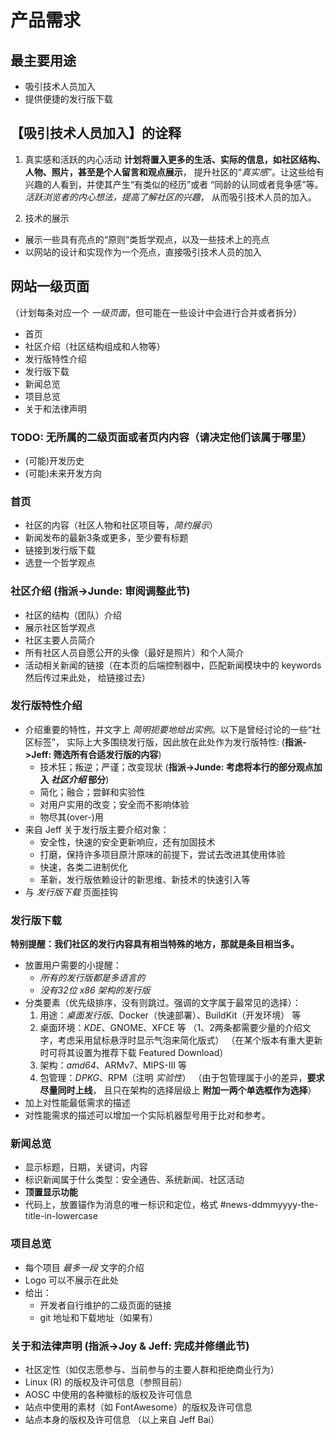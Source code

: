 # 产品需求

## 最主要用途
- 吸引技术人员加入
- 提供便捷的发行版下载

## 【吸引技术人员加入】的诠释

1. 真实感和活跃的内心活动
  **计划将置入更多的生活、实际的信息，如社区结构、人物、照片，甚至是个人留言和观点展示**，
  提升社区的“*真实感*”。让这些给有兴趣的人看到，并使其产生“有类似的经历”或者
  “同龄的认同或者竞争感”等。*活跃浏览者的内心想法，提高了解社区的兴趣*，
  从而吸引技术人员的加入。

2. 技术的展示
  - 展示一些具有亮点的“原则”类哲学观点，以及一些技术上的亮点
  - 以网站的设计和实现作为一个亮点，直接吸引技术人员的加入

## 网站一级页面
（计划每条对应一个 *一级页面*，但可能在一些设计中会进行合并或者拆分）
- 首页
- 社区介绍（社区结构组成和人物等）
- 发行版特性介绍
- 发行版下载
- 新闻总览
- 项目总览
- 关于和法律声明

### **TODO: 无所属的二级页面或者页内内容（请决定他们该属于哪里）**
- (可能)开发历史
- (可能)未来开发方向

### 首页
- 社区的内容（社区人物和社区项目等，*简约展示*）
- 新闻发布的最新3条或更多，至少要有标题
- 链接到发行版下载
- 选登一个哲学观点

### 社区介绍 (**指派->Junde: 审阅调整此节**)
- 社区的结构（团队）介绍
- 展示社区哲学观点
- 社区主要人员简介
- 所有社区人员自愿公开的头像（最好是照片）和个人简介
- 活动相关新闻的链接（在本页的后端控制器中，匹配新闻模块中的 keywords 然后传过来此处，
  给链接过去）

### 发行版特性介绍
- 介绍重要的特性，并文字上 *简明扼要地给出实例*。以下是曾经讨论的一些“社区标签”，
  实际上大多围绕发行版，因此放在此处作为发行版特性:
  (**指派->Jeff: 筛选所有合适发行版的内容**)
  - 技术狂；叛逆；严谨；改变现状 (**指派->Junde: 考虑将本行的部分观点加入 *社区介绍* 部分**)
  - 简化；融合；尝鲜和实验性
  - 对用户实用的改变；安全而不影响体验
  - 物尽其(over-)用
- 来自 Jeff 关于发行版主要介绍对象：
  - 安全性，快速的安全更新响应，还有加固技术
  - 打磨，保持许多项目原汁原味的前提下，尝试去改进其使用体验
  - 快速，各类二进制优化
  - 革新，发行版依赖设计的新思维、新技术的快速引入等
- 与 *发行版下载* 页面挂钩

### 发行版下载
**特别提醒：我们社区的发行内容具有相当特殊的地方，那就是条目相当多。**
- 放置用户需要的小提醒：
  - *所有的发行版都是多语言的*
  - *没有32位 x86 架构的发行版*
- 分类要素（优先级排序，没有则跳过。强调的文字属于最常见的选择）：
  1. 用途：*桌面发行版*、Docker（快速部署）、BuildKit（开发环境） 等
  2. 桌面环境：*KDE*、GNOME、XFCE 等
    （1、2两条都需要少量的介绍文字，考虑采用鼠标悬浮时显示气泡来简化版式）
    （在某个版本有重大更新时可将其设置为推荐下载 Featured Download）
  3. 架构：*amd64*、ARMv7、MIPS-III 等
  4. 包管理：*DPKG*、RPM（注明 *实验性*）
    （由于包管理属于小的差异，**要求尽量同时上线**，
    且只在架构的选择层级上 **附加一两个单选框作为选择**）
- 加上对性能最低需求的描述
- 对性能需求的描述可以增加一个实际机器型号用于比对和参考。

### 新闻总览
- 显示标题，日期，关键词，内容
- 标识新闻属于什么类型：安全通告、系统新闻、社区活动
- **顶置显示功能**
- 代码上，放置锚作为消息的唯一标识和定位，格式 #news-ddmmyyyy-the-title-in-lowercase

### 项目总览
- 每个项目 *最多一段* 文字的介绍
- Logo 可以不展示在此处
- 给出：
  - 开发者自行维护的二级页面的链接
  - git 地址和下载地址（如果有）

### 关于和法律声明 (**指派->Joy & Jeff: 完成并修缮此节**)
- 社区定性（如仅志愿参与、当前参与的主要人群和拒绝商业行为）
- Linux (R) 的版权及许可信息（参照目前）
- AOSC 中使用的各种徽标的版权及许可信息
- 站点中使用的素材（如 FontAwesome）的版权及许可信息
- 站点本身的版权及许可信息
（以上来自 Jeff Bai）
